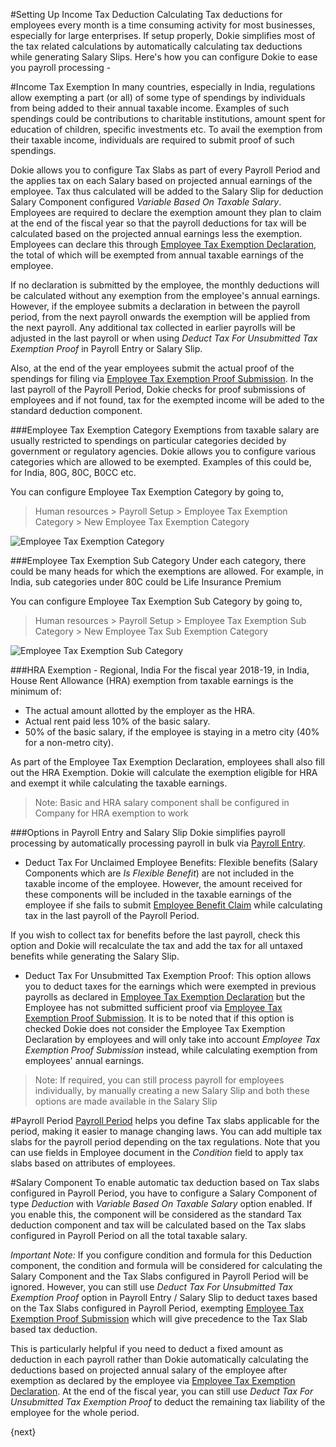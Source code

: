 <!-- add-breadcrumbs -->
#Setting Up Income Tax Deduction
Calculating Tax deductions for employees every month is a time consuming activity for most businesses, especially for large enterprises. If setup properly, Dokie simplifies most of the tax related calculations by automatically calculating tax deductions while generating Salary Slips. Here's how you can configure Dokie to ease you payroll processing -

#Income Tax Exemption
In many countries, especially in India, regulations allow exempting a part (or all) of some type of spendings by individuals from being added to their annual taxable income. Examples of such spendings could be contributions to charitable institutions, amount spent for education of children, specific investments etc. To
avail the exemption from their taxable income, individuals are required to submit proof of such spendings.

Dokie allows you to configure Tax Slabs as part of every Payroll Period and the applies tax on each Salary based on projected annual earnings of the employee. Tax thus calculated will be added to the Salary Slip for  deduction Salary Component configured _Variable Based On Taxable Salary_. Employees are required to declare the exemption amount they plan to claim at the end of the fiscal year so that the payroll deductions for tax will be calculated based on the projected annual earnings less the exemption. Employees can declare this through [Employee Tax Exemption Declaration](/dokie/human-resources/payroll/employee-tax-exemption-declaration.md), the total of which will be exempted from annual taxable earnings of the employee.

If no declaration is submitted by the employee, the monthly deductions will be calculated without any exemption from the employee's annual earnings. However, if the employee submits a declaration in between the payroll period, from the next payroll onwards the exemption will be applied from the next payroll. Any additional tax collected in earlier payrolls will be adjusted in the last payroll or when using _Deduct Tax For Unsubmitted Tax Exemption Proof_ in Payroll Entry or Salary Slip.

Also, at the end of the year employees submit the actual proof of the spendings for filing via [Employee Tax Exemption Proof Submission](/dokie/human-resources/payroll/employee-tax-exemption-proof-submission.md). In the last payroll of the Payroll Period, Dokie checks for proof submissions of employees and if not found, tax for the exempted income will be aded to the standard deduction component.

###Employee Tax Exemption Category
Exemptions from taxable salary are usually restricted to spendings on particular categories decided by government or regulatory agencies. Dokie allows you to configure various categories which are allowed to be exempted. Examples of this could be, for India, 80G, 80C, B0CC etc.

You can configure Employee Tax Exemption Category by going to,
> Human resources > Payroll Setup > Employee Tax Exemption Category > New Employee Tax Exemption Category

<img class="screenshot" alt="Employee Tax Exemption Category" src="/docs/assets/img/human-resources/employee-tax-exemption-category.png">

###Employee Tax Exemption Sub Category
Under each category, there could be many heads for which the exemptions are allowed. For example, in India, sub categories under 80C could be Life Insurance Premium

You can configure Employee Tax Exemption Sub Category by going to,
> Human resources > Payroll Setup > Employee Tax Exemption Sub Category > New Employee Tax Sub Exemption Category

<img class="screenshot" alt="Employee Tax Exemption Sub Category" src="/docs/assets/img/human-resources/employee-tax-exemption-subcategory.png">

###HRA Exemption - Regional, India
For the fiscal year 2018-19, in India, House Rent Allowance (HRA) exemption from taxable earnings is the minimum of:
 * The actual amount allotted by the employer as the HRA.
 * Actual rent paid less 10% of the basic salary.
 * 50% of the basic salary, if the employee is staying in a metro city (40% for a non-metro city).

 As part of the Employee Tax Exemption Declaration, employees shall also fill out the HRA Exemption. Dokie will calculate the exemption eligible for HRA and exempt it while calculating the taxable earnings.

 > Note: Basic and HRA salary component shall be configured in Company for HRA exemption to work

###Options in Payroll Entry and Salary Slip
Dokie simplifies payroll processing by automatically processing payroll in bulk via [Payroll Entry](/dokie/human-resources/payroll/payroll-entry.md).

* Deduct Tax For Unclaimed Employee Benefits: Flexible benefits (Salary Components which are _Is Flexible Benefit_) are not included in the taxable income of the employee. However, the amount received for these components will be included in the taxable earnings of the employee if she fails to submit [Employee Benefit Claim](/dokie/human-resources/payroll/employee-benefit-claim.md) while calculating tax in the last payroll of the Payroll Period.

If you wish to collect tax for benefits before the last payroll, check this option and Dokie will recalculate the tax and add the tax for all untaxed benefits while generating the Salary Slip.

* Deduct Tax For Unsubmitted Tax Exemption Proof: This option allows you to deduct taxes for the earnings which were exempted in previous payrolls as declared in [Employee Tax Exemption Declaration](/dokie/human-resources/payroll/employee-tax-exemption-declaration.md) but the Employee has not submitted sufficient proof via  [Employee Tax Exemption Proof Submission](/dokie/human-resources/payroll/employee-tax-exemption-proof-submission.md). It is to be noted that if this option is checked Dokie does not consider the Employee Tax Exemption Declaration by employees and will only take into account _Employee Tax Exemption Proof Submission_ instead, while calculating exemption from employees' annual earnings.

>Note: If required, you can still process payroll for employees individually, by manually creating a new Salary Slip and both these options are made available in the Salary Slip

#Payroll Period
[Payroll Period](/dokie/human-resources/payroll/payroll-period.md) helps you define Tax slabs applicable for the period, making it easier to manage changing laws. You can add multiple tax slabs for the payroll period depending on the tax regulations. Note that you can use fields in Employee document in the _Condition_ field to apply tax slabs based on attributes of employees.

#Salary Component
To enable automatic tax deduction based on Tax slabs configured in Payroll Period, you have to configure a Salary Component of type _Deduction_ with _Variable Based On Taxable Salary_ option enabled. If you enable this, the component will be considered as the standard Tax deduction component and tax will be calculated based on the Tax slabs configured in Payroll Period on all the total taxable salary.

_Important Note:_ If you configure condition and formula for this Deduction component, the condition and formula will be considered for calculating the Salary Component and the Tax Slabs configured in Payroll Period will be ignored. However, you can still use _Deduct Tax For Unsubmitted Tax Exemption Proof_ option in Payroll Entry / Salary Slip to deduct taxes based on the Tax Slabs configured in Payroll Period, exempting [Employee Tax Exemption Proof Submission](/dokie/human-resources/payroll/employee-tax-exemption-proof-submission.md) which will give precedence to the Tax Slab based tax deduction.

This is particularly helpful if you need to deduct a fixed amount as deduction in each payroll rather than Dokie automatically calculating the deductions based on projected annual salary of the employee after exemption as declared by the employee via [Employee Tax Exemption Declaration](/dokie/human-resources/payroll/employee-tax-exemption-declaration.md). At the end of the fiscal year, you can still use _Deduct Tax For Unsubmitted Tax Exemption Proof_ to deduct the remaining tax liability of the employee for the whole period.

{next}
